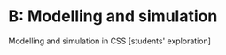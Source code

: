 # B: Modelling and simulation

Modelling and simulation in CSS
[students' exploration]    [](https://ncase.me/polygons/)
